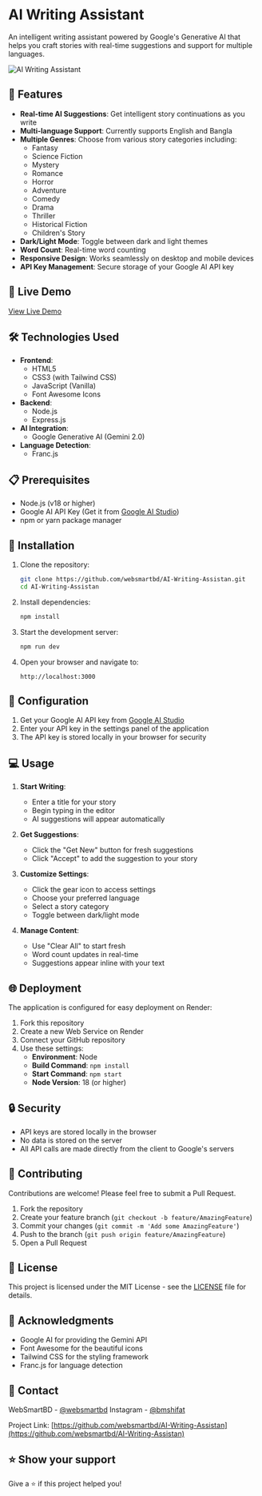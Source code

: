 # AI Writing Assistant

An intelligent writing assistant powered by Google's Generative AI that helps you craft stories with real-time suggestions and support for multiple languages.

![AI Writing Assistant](https://i.imgur.com/placeholder.png)

## 🌟 Features

- **Real-time AI Suggestions**: Get intelligent story continuations as you write
- **Multi-language Support**: Currently supports English and Bangla
- **Multiple Genres**: Choose from various story categories including:
  - Fantasy
  - Science Fiction
  - Mystery
  - Romance
  - Horror
  - Adventure
  - Comedy
  - Drama
  - Thriller
  - Historical Fiction
  - Children's Story
- **Dark/Light Mode**: Toggle between dark and light themes
- **Word Count**: Real-time word counting
- **Responsive Design**: Works seamlessly on desktop and mobile devices
- **API Key Management**: Secure storage of your Google AI API key

## 🚀 Live Demo

[View Live Demo](https://ai-writing-assistants.onrender.com)

## 🛠️ Technologies Used

- **Frontend**:
  - HTML5
  - CSS3 (with Tailwind CSS)
  - JavaScript (Vanilla)
  - Font Awesome Icons
- **Backend**:
  - Node.js
  - Express.js
- **AI Integration**:
  - Google Generative AI (Gemini 2.0)
- **Language Detection**:
  - Franc.js

## 📋 Prerequisites

- Node.js (v18 or higher)
- Google AI API Key (Get it from [Google AI Studio](https://makersuite.google.com/app/apikey))
- npm or yarn package manager

## 🔧 Installation

1. Clone the repository:
   ```bash
   git clone https://github.com/websmartbd/AI-Writing-Assistan.git
   cd AI-Writing-Assistan
   ```

2. Install dependencies:
   ```bash
   npm install
   ```

3. Start the development server:
   ```bash
   npm run dev
   ```

4. Open your browser and navigate to:
   ```
   http://localhost:3000
   ```

## 🔑 Configuration

1. Get your Google AI API key from [Google AI Studio](https://makersuite.google.com/app/apikey)
2. Enter your API key in the settings panel of the application
3. The API key is stored locally in your browser for security

## 💻 Usage

1. **Start Writing**:
   - Enter a title for your story
   - Begin typing in the editor
   - AI suggestions will appear automatically

2. **Get Suggestions**:
   - Click the "Get New" button for fresh suggestions
   - Click "Accept" to add the suggestion to your story

3. **Customize Settings**:
   - Click the gear icon to access settings
   - Choose your preferred language
   - Select a story category
   - Toggle between dark/light mode

4. **Manage Content**:
   - Use "Clear All" to start fresh
   - Word count updates in real-time
   - Suggestions appear inline with your text

## 🌐 Deployment

The application is configured for easy deployment on Render:

1. Fork this repository
2. Create a new Web Service on Render
3. Connect your GitHub repository
4. Use these settings:
   - **Environment**: Node
   - **Build Command**: `npm install`
   - **Start Command**: `npm start`
   - **Node Version**: 18 (or higher)

## 🔒 Security

- API keys are stored locally in the browser
- No data is stored on the server
- All API calls are made directly from the client to Google's servers

## 🤝 Contributing

Contributions are welcome! Please feel free to submit a Pull Request.

1. Fork the repository
2. Create your feature branch (`git checkout -b feature/AmazingFeature`)
3. Commit your changes (`git commit -m 'Add some AmazingFeature'`)
4. Push to the branch (`git push origin feature/AmazingFeature`)
5. Open a Pull Request

## 📝 License

This project is licensed under the MIT License - see the [LICENSE](LICENSE) file for details.

## 🙏 Acknowledgments

- Google AI for providing the Gemini API
- Font Awesome for the beautiful icons
- Tailwind CSS for the styling framework
- Franc.js for language detection

## 📧 Contact

WebSmartBD - [@websmartbd](https://github.com/websmartbd)
Instagram - [@bmshifat](https://instagram.com/bmshifat)

Project Link: [https://github.com/websmartbd/AI-Writing-Assistan](https://github.com/websmartbd/AI-Writing-Assistan)

## ⭐ Show your support

Give a ⭐️ if this project helped you! 
